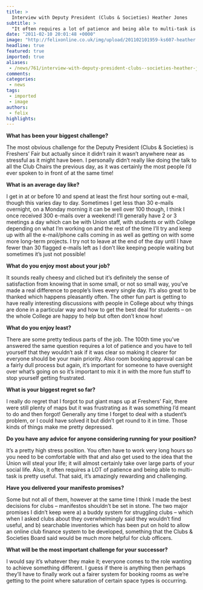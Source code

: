 ```yaml
---
title: >
  Interview with Deputy President (Clubs & Societies) Heather Jones
subtitle: >
  "It often requires a lot of patience and being able to multi-task is pretty useful. That said, it’s amazingly rewarding and challenging"
date: "2011-02-10 20:01:48 +0000"
image: "http://felixonline.co.uk/img/upload/201102101959-ks607-heather.jpg"
headline: true
featured: true
imported: true
aliases:
 - /news/761/interview-with-deputy-president-clubs--societies-heather-jones
comments:
categories:
 - news
tags:
 - imported
 - image
authors:
 - felix
highlights:
---
```


__What has been your biggest challenge?__

The most obvious challenge for the Deputy President (Clubs & Societies) is Freshers’ Fair but actually since it didn’t rain it wasn’t anywhere near as stressful as it might have been. I personally didn’t really like doing the talk to all the Club Chairs the previous day, as it was certainly the most people I’d ever spoken to in front of at the same time!

__What is an average day like?__

I get in at or before 10 and spend at least the first hour sorting out e-mail, though this varies day to day. Sometimes I get less than 30 e-mails overnight, on a Monday morning it can be well over 100 though, I think I once received 300 e-mails over a weekend! I’ll generally have 2 or 3 meetings a day which can be with Union staff, with students or with College depending on what I’m working on and the rest of the time I’ll try and keep up with all the e-mail/phone calls coming in as well as getting on with some more long-term projects. I try not to leave at the end of the day until I have fewer than 30 flagged e-mails left as I don’t like keeping people waiting but sometimes it’s just not possible!

__What do you enjoy most about your job?__

It sounds really cheesy and cliched but it’s definitely the sense of satisfaction from knowing that in some small, or not so small way, you’ve made a real difference to people’s lives every single day. It’s also great to be thanked which happens pleasantly often. The other fun part is getting to have really interesting discussions with people in College about why things are done in a particular way and how to get the best deal for students – on the whole College are happy to help but often don’t know how!

__What do you enjoy least?__

There are some pretty tedious parts of the job. The 100th time you’ve answered the same question requires a lot of patience and you have to tell yourself that they wouldn’t ask if it was clear so making it clearer for everyone should be your main priority. Also room booking approval can be a fairly dull process but again, it’s important for someone to have oversight over what’s going on so it’s important to mix it in with the more fun stuff to stop yourself getting frustrated.

__What is your biggest regret so far?__

I really do regret that I forgot to put giant maps up at Freshers’ Fair, there were still plenty of maps but it was frustrating as it was something I’d meant to do and then forgot! Generally any time I forget to deal with a student’s problem, or I could have solved it but didn’t get round to it in time. Those kinds of things make me pretty depressed.

__Do you have any advice for anyone considering running for your position?__

It’s a pretty high stress position. You often have to work very long hours so you need to be comfortable with that and also get used to the idea that the Union will steal your life; it will almost certainly take over large parts of your social life. Also, it often requires a LOT of patience and being able to multi-task is pretty useful. That said, it’s amazingly rewarding and challenging.

__Have you delivered your manifesto promises?__

Some but not all of them, however at the same time I think I made the best decisions for clubs – manifestos shouldn’t be set in stone. The two major promises I didn’t keep were a) a buddy system for struggling clubs – which when I asked clubs about they overwhelmingly said they wouldn’t find useful, and b) searchable inventories which has been put on hold to allow an online club finance system to be developed, something that the Clubs & Societies Board said would be much more helpful for club officers.

__What will be the most important challenge for your successor?__

I would say it’s whatever they make it; everyone comes to the role wanting to achieve something different. I guess if there is anything then perhaps they’ll have to finally work out a fairer system for booking rooms as we’re getting to the point where saturation of certain space types is occurring.
